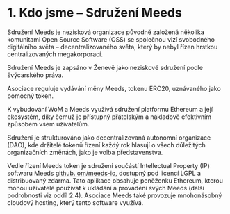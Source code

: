 
# 1. Kdo jsme – Sdružení Meeds

Sdružení Meeds je nezisková organizace původně založená několika komunitami Open Source Software (OSS) se společnou vizí svobodného digitálního světa – decentralizovaného světa, který by nebyl řízen hrstkou centralizovaných megakorporací.

Sdružení Meeds je zapsáno v Ženevě jako neziskové sdružení podle švýcarského práva.

Asociace reguluje vydávání měny Meeds, tokenu ERC20, uznávaného jako pomocný token.

K vybudování WoM a Meeds využívá sdružení platformu Ethereum a její ekosystém, díky čemuž je přístupný přátelským a nákladově efektivním způsobem všem uživatelům.

Sdružení je strukturováno jako decentralizovaná autonomní organizace (DAO), kde držitelé tokenů řízení každý rok hlasují o všech důležitých organizačních změnách, jako je volba představenstva.

Vedle řízení Meeds token je sdružení součástí Intellectual Property (IP) softwaru Meeds [github. om/meeds-io](https://github.com/meeds-io), dostupný pod licencí LGPL a distribuovaný zdarma. Tato aplikace obsahuje peněženku Ethereum, kterou mohou uživatelé používat k ukládání a provádění svých Meeds (další podrobnosti viz oddíl 2.4). Asociace Meeds také provozuje mnohonásobný cloudový hosting, který tento software využívá.
